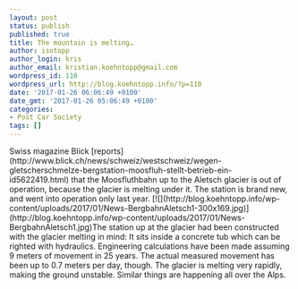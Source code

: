 ```yaml
---
layout: post
status: publish
published: true
title: The mountain is melting…
author: isotopp
author_login: kris
author_email: kristian.koehntopp@gmail.com
wordpress_id: 110
wordpress_url: http://blog.koehntopp.info/?p=110
date: '2017-01-26 06:06:49 +0100'
date_gmt: '2017-01-26 05:06:49 +0100'
categories:
- Post Car Society
tags: []
---
```

<p>Swiss magazine Blick [reports](http://www.blick.ch/news/schweiz/westschweiz/wegen-gletscherschmelze-bergstation-moosfluh-stellt-betrieb-ein-id5622419.html) that the Moosfluthbahn up to the Aletsch glacier is out of operation, because the&nbsp;glacier is melting under it. The station is brand new, and went into operation only last year. [![](http://blog.koehntopp.info/wp-content/uploads/2017/01/News-BergbahnAletsch1-300x169.jpg)](http://blog.koehntopp.info/wp-content/uploads/2017/01/News-BergbahnAletsch1.jpg)The station up at the glacier&nbsp;had been constructed with the glacier melting in mind: It sits inside a concrete tub which can be righted with hydraulics. Engineering calculations have been made assuming 9 meters of movement in 25 years. The actual measured movement has been up to 0.7 meters per day, though. The glacier is melting very rapidly, making the ground unstable. Similar things are happening all over the Alps.</p>
